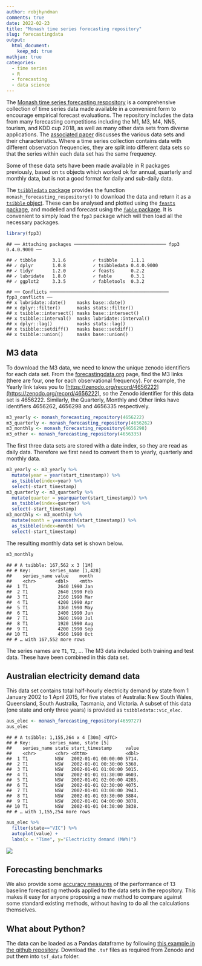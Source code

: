 ```yaml
---
author: robjhyndman
comments: true
date: 2022-02-23
title: "Monash time series forecasting repository"
slug: forecastingdata
output: 
  html_document:
    keep_md: true
mathjax: true
categories:
  - time series
  - R
  - forecasting
  - data science
---
```


The [Monash time series forecasting respository](https://forecastingdata.org) is a comprehensive collection of time series data made available in a convenient form to encourage empirical forecast evaluations. The repository includes the data from many forecasting competitions including the M1, M3, M4, NN5, tourism, and KDD cup 2018, as well as many other data sets from diverse applications. The [associated paper](https://robjhyndman.com/publications/monash-forecasting-data/) discusses the various data sets and their characteristics. Where a time series collection contains data with different observation frequencies, they are split into different data sets so that the series within each data set has the same frequency.

Some of these data sets have been made available in R packages previously, based on `ts` objects which worked ok for annual, quarterly and monthly data, but is not a good format for daily and sub-daily data.

The [`tsibbledata` package](https://tsibbledata.tidyverts.org) provides the function `monash_forecasting_respository()` to download the data and return it as a [`tsibble` object](https://tsibble.tidyverts.org/articles/intro-tsibble.html). These can be analysed and plotted using the [`feasts` package](https://feasts.tidyverts.org), and modelled and forecast using the [`fable` package](https://fable.tidyverts.org). It is convenient to simply load the `fpp3` package which will then load all the necessary packages.


```r
library(fpp3)
```

```
## ── Attaching packages ────────────────────────────────── fpp3 0.4.0.9000 ──
```

```
## ✓ tibble      3.1.6          ✓ tsibble     1.1.1     
## ✓ dplyr       1.0.8          ✓ tsibbledata 0.4.0.9000
## ✓ tidyr       1.2.0          ✓ feasts      0.2.2     
## ✓ lubridate   1.8.0          ✓ fable       0.3.1     
## ✓ ggplot2     3.3.5          ✓ fabletools  0.3.2
```

```
## ── Conflicts ──────────────────────────────────────────── fpp3_conflicts ──
## x lubridate::date()    masks base::date()
## x dplyr::filter()      masks stats::filter()
## x tsibble::intersect() masks base::intersect()
## x tsibble::interval()  masks lubridate::interval()
## x dplyr::lag()         masks stats::lag()
## x tsibble::setdiff()   masks base::setdiff()
## x tsibble::union()     masks base::union()
```

## M3 data

To download the M3 data, we need to know the unique zenodo identifiers for each data set. From the [forecastingdata.org](https://forecastingdata.org) page, find the M3 links (there are four, one for each observational frequency). For example, the Yearly link takes you to [https://zenodo.org/record/4656222](https://zenodo.org/record/4656222), so the Zenodo identifier for this data set is 4656222. Similarly, the Quarterly, Monthly and Other links have identifiers 4656262, 4656298 and 4656335 respectively. 


```r
m3_yearly <- monash_forecasting_repository(4656222)
m3_quarterly <- monash_forecasting_repository(4656262)
m3_monthly <- monash_forecasting_repository(4656298)
m3_other <- monash_forecasting_repository(4656335)
```

The first three data sets are stored with a date index, so they are read as daily data. Therefore we first need to convert them to yearly, quarterly and monthly data.


```r
m3_yearly <- m3_yearly %>%
  mutate(year = year(start_timestamp)) %>%
  as_tsibble(index=year) %>%
  select(-start_timestamp)
m3_quarterly <- m3_quarterly %>%
  mutate(quarter = yearquarter(start_timestamp)) %>%
  as_tsibble(index=quarter) %>%
  select(-start_timestamp)
m3_monthly <- m3_monthly %>%
  mutate(month = yearmonth(start_timestamp)) %>%
  as_tsibble(index=month) %>%
  select(-start_timestamp)
```

The resulting monthly data set is shown below.


```r
m3_monthly
```

```
## # A tsibble: 167,562 x 3 [1M]
## # Key:       series_name [1,428]
##    series_name value    month
##    <chr>       <dbl>    <mth>
##  1 T1           2640 1990 Jan
##  2 T1           2640 1990 Feb
##  3 T1           2160 1990 Mar
##  4 T1           4200 1990 Apr
##  5 T1           3360 1990 May
##  6 T1           2400 1990 Jun
##  7 T1           3600 1990 Jul
##  8 T1           1920 1990 Aug
##  9 T1           4200 1990 Sep
## 10 T1           4560 1990 Oct
## # … with 167,552 more rows
```

The series names are `T1`, `T2`, ... The M3 data included both training and test data. These have been combined in this data set.

## Australian electricity demand data

This data set contains total half-hourly electricity demand by state from 1 January 2002 to 1 April 2015, for five states of Australia: New South Wales, Queensland, South Australia, Tasmania, and Victoria. A subset of this data (one state and only three years) is provided as `tsibbledata::vic_elec`.


```r
aus_elec <- monash_forecasting_repository(4659727)
aus_elec
```

```
## # A tsibble: 1,155,264 x 4 [30m] <UTC>
## # Key:       series_name, state [5]
##    series_name state start_timestamp     value
##    <chr>       <chr> <dttm>              <dbl>
##  1 T1          NSW   2002-01-01 00:00:00 5714.
##  2 T1          NSW   2002-01-01 00:30:00 5360.
##  3 T1          NSW   2002-01-01 01:00:00 5015.
##  4 T1          NSW   2002-01-01 01:30:00 4603.
##  5 T1          NSW   2002-01-01 02:00:00 4285.
##  6 T1          NSW   2002-01-01 02:30:00 4075.
##  7 T1          NSW   2002-01-01 03:00:00 3943.
##  8 T1          NSW   2002-01-01 03:30:00 3884.
##  9 T1          NSW   2002-01-01 04:00:00 3878.
## 10 T1          NSW   2002-01-01 04:30:00 3838.
## # … with 1,155,254 more rows
```


```r
aus_elec %>% 
  filter(state=="VIC") %>%
  autoplot(value) +
  labs(x = "Time", y="Electricity demand (MWh)")
```

![](http://robjhyndman.com/hyndsight/2022-02-forecastdata_files/figure-html/auselec_plot-1.png)<!-- -->

## Forecasting benchmarks

We also provide some [accuracy measures](https://forecastingdata.org/#results) of the performance of 13 baseline forecasting methods applied to the data sets in the repository. This makes it easy for anyone proposing a new method to compare against some standard existing methods, without having to do all the calculations themselves.

## What about Python?

The data can be loaded as a Pandas dataframe by following [this example in the github repository](https://github.com/rakshitha123/TSForecasting/blob/master/utils/data_loader.R). Download the `.tsf` files as required from Zenodo and put them into `tsf_data` folder.
